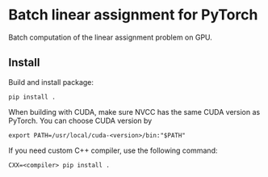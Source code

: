 # Batch linear assignment for PyTorch
Batch computation of the linear assignment problem on GPU.

## Install
Build and install package:
```
pip install .
```

When building with CUDA, make sure NVCC has the same CUDA version as PyTorch.
You can choose CUDA version by
```
export PATH=/usr/local/cuda-<version>/bin:"$PATH"
```

If you need custom C++ compiler, use the following command:
```
CXX=<compiler> pip install .
```

